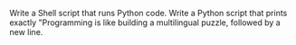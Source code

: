 Write a Shell script that runs Python code.
Write a Python script that prints exactly "Programming is like building a multilingual puzzle, followed by a new line.

